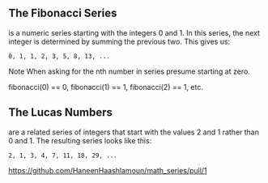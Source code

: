 ## The Fibonacci Series
 is a numeric series starting with the integers 0 and 1. In this series, the next integer is determined by summing the previous two. This gives us:

`0, 1, 1, 2, 3, 5, 8, 13, ...`

Note When asking for the nth number in series presume starting at zero.

fibonacci(0) == 0, fibonacci(1) == 1, fibonacci(2) == 1, etc.

## The Lucas Numbers
 are a related series of integers that start with the values 2 and 1 rather than 0 and 1. The resulting series looks like this:

`2, 1, 3, 4, 7, 11, 18, 29, ...`


https://github.com/HaneenHaashlamoun/math_series/pull/1